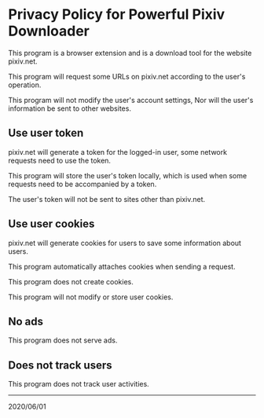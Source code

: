 # Privacy Policy for Powerful Pixiv Downloader

This program is a browser extension and is a download tool for the website pixiv.net.

This program will request some URLs on pixiv.net according to the user's operation.

This program will not modify the user's account settings, Nor will the user's information be sent to other websites.

## Use user token

pixiv.net will generate a token for the logged-in user, some network requests need to use the token.

This program will store the user's token locally, which is used when some requests need to be accompanied by a token.

The user's token will not be sent to sites other than pixiv.net.

## Use user cookies

pixiv.net will generate cookies for users to save some information about users.

This program automatically attaches cookies when sending a request.

This program does not create cookies.

This program will not modify or store user cookies.

## No ads

This program does not serve ads.

## Does not track users

This program does not track user activities.

--------------

2020/06/01